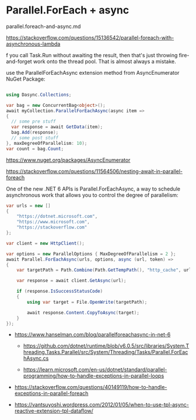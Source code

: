# Parallel.ForEach + async

parallel.foreach-and-async.md

https://stackoverflow.com/questions/15136542/parallel-foreach-with-asynchronous-lambda

f you call Task.Run without awaiting the result, then that's just throwing fire-and-forget work onto the thread pool. That is almost always a mistake. 



use the ParallelForEachAsync extension method from AsyncEnumerator NuGet Package:

```csharp

using Dasync.Collections;

var bag = new ConcurrentBag<object>();
await myCollection.ParallelForEachAsync(async item =>
{
  // some pre stuff
  var response = await GetData(item);
  bag.Add(response);
  // some post stuff
}, maxDegreeOfParallelism: 10);
var count = bag.Count;
```


https://www.nuget.org/packages/AsyncEnumerator

https://stackoverflow.com/questions/11564506/nesting-await-in-parallel-foreach


One of the new .NET 6 APIs is Parallel.ForEachAsync, a way to schedule asynchronous work that 
allows you to control the degree of parallelism:

```csharp
var urls = new [] 
{
    "https://dotnet.microsoft.com",
    "https://www.microsoft.com",
    "https://stackoverflow.com"
};

var client = new HttpClient();

var options = new ParallelOptions { MaxDegreeOfParallelism = 2 };
await Parallel.ForEachAsync(urls, options, async (url, token) =>
{
    var targetPath = Path.Combine(Path.GetTempPath(), "http_cache", url);

    var response = await client.GetAsync(url);

    if (response.IsSuccessStatusCode)
    {
        using var target = File.OpenWrite(targetPath);

        await response.Content.CopyToAsync(target);
    }
});
```

*   https://www.hanselman.com/blog/parallelforeachasync-in-net-6

    *   https://github.com/dotnet/runtime/blob/v6.0.5/src/libraries/System.Threading.Tasks.Parallel/src/System/Threading/Tasks/Parallel.ForEachAsync.cs

    *   https://learn.microsoft.com/en-us/dotnet/standard/parallel-programming/how-to-handle-exceptions-in-parallel-loops

*   https://stackoverflow.com/questions/40149119/how-to-handle-exceptions-in-parallel-foreach

*   https://vantsuyoshi.wordpress.com/2012/01/05/when-to-use-tpl-async-reactive-extension-tpl-dataflow/

